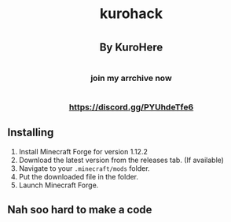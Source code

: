 # <h1 align="center">kurohack</h1>  
# <h2 align="center">By KuroHere</h1>
# <h3 align="center">join my arrchive now </h2>
# <h3 align="center">https://discord.gg/PYUhdeTfe6</h2>

## Installing

 1. Install Minecraft Forge for version 1.12.2
 2. Download the latest version from the releases tab. (If available)
 3. Navigate to your `.minecraft/mods` folder.
 4. Put the downloaded file in the folder.
 5. Launch Minecraft Forge.

## Nah soo hard to make a code
